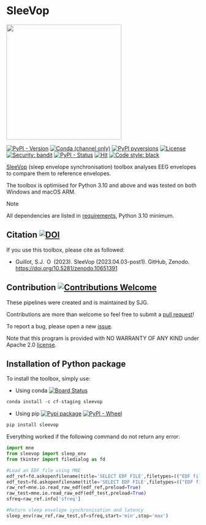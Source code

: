 # SleeVop
<img src="./docs/SleeVop_logo.png" width="300"/>

[![PyPI - Version](https://img.shields.io/pypi/v/SleeVop?logo=pypi)](https://pypi.python.org/pypi/SleeVop)
[![Conda (channel only)](https://img.shields.io/conda/vn/conda-forge/SleeVop?logo=anaconda&color=green)](https://anaconda.org/conda-forge/SleeVop)
[![PyPI pyversions](https://img.shields.io/pypi/pyversions/SleeVop.svg?logo=python)](https://pypi.python.org/pypi/SleeVop)
[![License](https://img.shields.io/github/license/sjg2203/SleeVop?logo=apache)](https://github.com/sjg2203/SleeVop/blob/main/LICENSE)
[![Security: bandit](https://img.shields.io/badge/security-bandit-yellow.svg)](https://github.com/PyCQA/bandit)
[![PyPI - Status](https://img.shields.io/pypi/status/SleeVop)](https://pypi.python.org/pypi/SleeVop)
[![Hit](https://img.shields.io/endpoint?url=https%3A%2F%2Fhits.dwyl.com%2Fsjg2203%2FSleeVop.svg&color=red)](http://hits.dwyl.com/sjg2203/SleeVop)
[![Code style: black](https://img.shields.io/badge/code%20style-black-000000.svg)](https://github.com/psf/black)

[SleeVop](https://github.com/sjg2203/SleeVop) (sleep envelope synchronisation) toolbox analyses EEG envelopes to compare them to reference envelopes.

The toolbox is optimised for Python 3.10 and above and was tested on both Windows and macOS ARM.

> [!NOTE]
> All dependencies are listed in [requirements](docs/requirements.txt), Python 3.10 minimum.

## Citation [![DOI](https://zenodo.org/badge/DOI/10.5281/zenodo.10651391.svg)](https://doi.org/10.5281/zenodo.10651391)

If you use this toolbox, please cite as followed:

 - Guillot, S.J.<a id="cy-effective-orcid-url" class="underline" href="https://orcid.org/0000-0002-1623-7091" target="orcid.widget" rel="me noopener noreferrer" style="vertical-align: top"><img src="https://orcid.org/sites/default/files/images/orcid_16x16.png" style="width: 1em; margin-inline-start: 0.5em" alt="ORCID"/></a> (2023). SleeVop (2023.04.03-post1). GitHub, Zenodo. https://doi.org/10.5281/zenodo.10651391

## Contribution [![Contributions Welcome](https://img.shields.io/badge/contributions-welcome-brightgreen.svg?style=flat)](https://github.com/sjg2203/SleeVop/issues)

These pipelines were created and is maintained by SJG.

Contributions are more than welcome so feel free to submit a [pull request](https://github.com/sjg2203/SleeVop/pulls)!

To report a bug, please open a new [issue](https://github.com/sjg2203/SleeVop/issues).

Note that this program is provided with NO WARRANTY OF ANY KIND under Apache 2.0 [license](LICENSE).

## Installation of Python package

To install the toolbox, simply use:

- Using conda [![Board Status](https://dev.azure.com/conda-forge/feedstock-builds/_apis/build/status/ssp_detector-feedstock?branchName=main)](https://anaconda.org/conda-forge/SleeVop)

```python
conda install -c cf-staging sleevop
```

- Using pip [![Pypi package](https://github.com/sjg2203/SleeVop/actions/workflows/pypi_publish.yml/badge.svg?branch=main)](https://github.com/sjg2203/SleeVop/actions/workflows/pypi_publish.yml) [![PyPI - Wheel](https://img.shields.io/pypi/wheel/SleeVop)](https://pypi.python.org/pypi/SleeVop)

```python
pip install sleevop
```

Everything worked if the following command do not return any error:

```python
import mne
from sleevop import sleep_env
from tkinter import filedialog as fd

#Load an EDF file using MNE
edf_ref=fd.askopenfilename(title='SELECT EDF FILE',filetypes=(("EDF files","*.edf"),("all files","*.*")))
edf_test=fd.askopenfilename(title='SELECT EDF FILE',filetypes=(("EDF files","*.edf"),("all files","*.*")))
raw_ref=mne.io.read_raw_edf(edf_ref,preload=True)
raw_test=mne.io.read_raw_edf(edf_test,preload=True)
sfreq=raw_ref.info['sfreq']

#Return sleep envelope synchronisation and latency
sleep_env(raw_ref,raw_test,sf=sfreq,start='min',stop='max')
```
